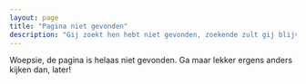 ```yaml
---
layout: page
title: "Pagina niet gevonden"
description: "Gij zoekt hen hebt niet gevonden, zoekende zult gij blijven."
---
```


Woepsie, de pagina is helaas niet gevonden. Ga maar lekker ergens anders kijken dan, later!
